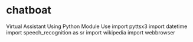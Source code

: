 # chatboat
Virtual Assistant Using Python 
Module Use
import pyttsx3
import datetime
import speech_recognition as sr
import wikipedia
import webbrowser

